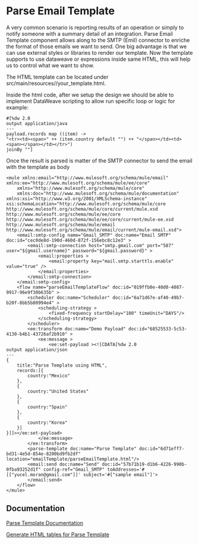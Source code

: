 
# Parse Email Template

A very common scenario is reporting results of an operation or simply to notify someone with a summary detail
of an integration. Parse Email Template component allows along to the SMTP (Emil) connector to enriche the format
of those emails we want to send. One big advantage is that we can use external styles or libraries to render
our template. Now the template supports to use dataweave or expressions inside same HTML, this will help us to 
control what we want to show.

The HTML template can be located under src/main/resources/<YourFolder>/your_template.html. 



Inside the html code, after we setup the design we should be able to implement DataWeave scripting to allow run 
specific loop or logic for example:

```
#[%dw 2.0
output application/java
---
payload.records map ((item) ->
"<tr><td><span>" ++ (item.country default "") ++ "</span></td><td><span></span></td></tr>")
joinBy ""]
```

Once the result is parsed is matter of the SMTP connector to send the email with the template as body

```
<mule xmlns:email="http://www.mulesoft.org/schema/mule/email" xmlns:ee="http://www.mulesoft.org/schema/mule/ee/core"
	xmlns="http://www.mulesoft.org/schema/mule/core"
	xmlns:doc="http://www.mulesoft.org/schema/mule/documentation" xmlns:xsi="http://www.w3.org/2001/XMLSchema-instance" xsi:schemaLocation="http://www.mulesoft.org/schema/mule/core http://www.mulesoft.org/schema/mule/core/current/mule.xsd
http://www.mulesoft.org/schema/mule/ee/core http://www.mulesoft.org/schema/mule/ee/core/current/mule-ee.xsd
http://www.mulesoft.org/schema/mule/email http://www.mulesoft.org/schema/mule/email/current/mule-email.xsd">
	<email:smtp-config name="Gmail_SMTP" doc:name="Email SMTP" doc:id="cec0de8d-190d-460d-872f-156ebc8c12e3" >
		<email:smtp-connection host="smtp.gmail.com" port="587" user="${gmail.username}" password="${gmail.password}" >
			<email:properties >
				<email:property key="mail.smtp.starttls.enable" value="true" />
			</email:properties>
		</email:smtp-connection>
	</email:smtp-config>
	<flow name="parseEmailTemplateFlow" doc:id="019ffb0e-40d0-4087-9917-96e9f30b635b" >
		<scheduler doc:name="Scheduler" doc:id="6a71d67e-af40-49b7-b20f-8bb5b80994e4" >
			<scheduling-strategy >
				<fixed-frequency startDelay="100" timeUnit="DAYS"/>
			</scheduling-strategy>
		</scheduler>
		<ee:transform doc:name="Demo Payload" doc:id="68525533-5c53-4130-b4b1-43726af2b910" >
			<ee:message >
				<ee:set-payload ><![CDATA[%dw 2.0
output application/json
---
{
	title:"Parse Template using HTML",
	records:[{
		country:"Mexico"	
	},
	{
		country:"United States"	
	},
	{
		country:"Spain"	
	},
	{
		country:"Korea"	
	}]
}]]></ee:set-payload>
			</ee:message>
		</ee:transform>
		<parse-template doc:name="Parse Template" doc:id="6d71eff7-bd31-4e5d-854e-8200bd9fb2df" location="emailTemplate/parseEmailTemplate.html"/>
		<email:send doc:name="Send" doc:id="57b71b19-d1b6-4226-990b-0fba93252d1f" config-ref="Gmail_SMTP" toAddresses='#[["yucel.moran@gmail.com"]]' subject='#["sample email"]'>
		</email:send>
	</flow>
</mule>

```
## Documentation

[Parse Template Documentation](https://docs.mulesoft.com/mule-runtime/4.4/parse-template-reference)

[Generate HTML tables for Parse Template ](https://docs.mulesoft.com/mule-runtime/4.4/parse-template-reference#ex_2)
